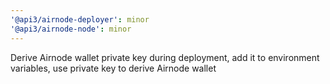 ```yaml
---
'@api3/airnode-deployer': minor
'@api3/airnode-node': minor
---
```


Derive Airnode wallet private key during deployment, add it to environment variables, use private key to derive Airnode wallet
